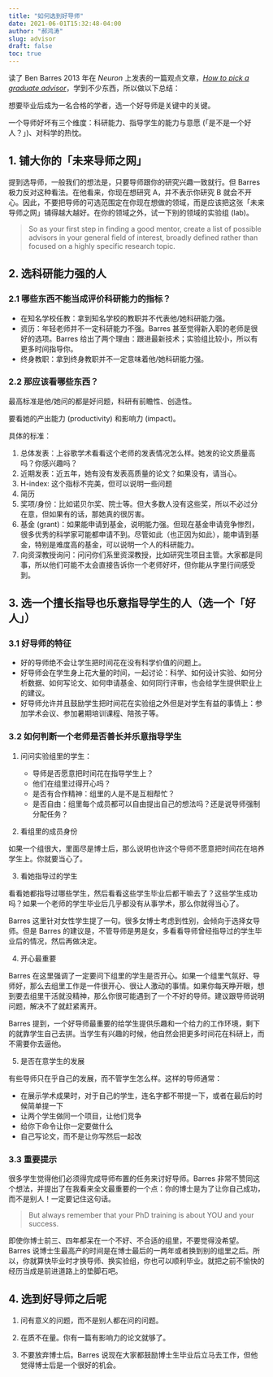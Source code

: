 ```yaml
---
title: "如何选到好导师"
date: 2021-06-01T15:32:48-04:00
author: "郝鸿涛"
slug: advisor
draft: false
toc: true
---
```

读了 Ben Barres 2013 年在 *Neuron* 上发表的一篇观点文章，*[How to pick a graduate advisor](https://www.sciencedirect.com/science/article/pii/S0896627313009070)*，学到不少东西，所以做以下总结：

想要毕业后成为一名合格的学者，选一个好导师是关键中的关键。

一个导师好坏有三个维度：科研能力、指导学生的能力与意愿 (「是不是一个好人？」)、对科学的热忱。

## 1. 铺大你的「未来导师之网」
提到选导师，一般我们的想法是，只要导师跟你的研究兴趣一致就行。但 Barres 极力反对这种看法。在他看来，你现在想研究 A，并不表示你研究 B 就会不开心。因此，不要把导师的可选范围定在你现在想做的领域，而是应该把这张「未来导师之网」铺得越大越好。在你的领域之外，试一下别的领域的实验组 (lab)。

>So as your first step in finding a good mentor, create a list of possible advisors in your general field of interest, broadly defined rather than focused on a highly specific research topic. 

## 2. 选科研能力强的人

### 2.1 哪些东西不能当成评价科研能力的指标？

  - 在知名学校任教：拿到知名学校的教职并不代表他/她科研能力强。
  - 资历：年轻老师并不一定科研能力不强。Barres 甚至觉得新入职的老师是很好的选项。Barres 给出了两个理由：跟进最新技术；实验组比较小，所以有更多时间指导你。
  - 终身教职：拿到终身教职并不一定意味着他/她科研能力强。

### 2.2 那应该看哪些东西？

最高标准是他/她问的都是好问题，科研有前瞻性、创造性。

要看她的产出能力 (productivity) 和影响力 (impact)。

具体的标准：

  1. 总体发表：上谷歌学术看看这个老师的发表情况怎么样。她发的论文质量高吗？你感兴趣吗？
  2. 近期发表：近五年，她有没有发表高质量的论文？如果没有，请当心。
  3. H-index: 这个指标不完美，但可以说明一些问题
  4. 简历
  5. 奖项/身份：比如诺贝尔奖、院士等。但大多数人没有这些奖，所以不必过分在意，但如果有的话，那她真的很厉害。
  6. 基金 (grant)：如果能申请到基金，说明能力强。但现在基金申请竞争惨烈，很多优秀的科学家可能都申请不到。尽管如此（也正因为如此），能申请到基金，特别是难度高的基金，可以说明一个人的科研能力。
  7. 向资深教授询问：问问你们系里资深教授，比如研究生项目主管。大家都是同事，所以他们可能不太会直接告诉你一个老师好坏，但你能从字里行间感受到。

## 3. 选一个擅长指导也乐意指导学生的人（选一个「好人」）

### 3.1 好导师的特征

- 好的导师绝不会让学生把时间花在没有科学价值的问题上。
- 好导师会在学生身上花大量的时间，一起讨论：科学、如何设计实验、如何分析数据、如何写论文、如何申请基金、如何同行评审，也会给学生提供职业上的建议。
- 好导师允许并且鼓励学生把时间花在实验组之外但是对学生有益的事情上：参加学术会议、参加暑期培训课程、陪孩子等。

### 3.2 如何判断一个老师是否善长并乐意指导学生

1. 问问实验组里的学生：

   - 导师是否愿意把时间花在指导学生上？
   - 他们在组里过得开心吗？
   - 是否有合作精神：组里的人是不是互相帮忙？
   - 是否自由：组里每个成员都可以自由提出自己的想法吗？还是说导师强制分配任务？

2. 看组里的成员身份

如果一个组很大，里面尽是博士后，那么说明也许这个导师不愿意把时间花在培养学生上。你就要当心了。

3. 看她指导过的学生

看看她都指导过哪些学生，然后看看这些学生毕业后都干嘛去了？这些学生成功吗？如果一个老师的学生毕业后几乎都没有从事学术，那么你就得当心了。

Barres 这里针对女性学生提了一句。很多女博士考虑到性别，会倾向于选择女导师。但是 Barres 的建议是，不管导师是男是女，多看看导师曾经指导过的学生毕业后的情况，然后再做决定。

4. 开心最重要

Barres 在这里强调了一定要问下组里的学生是否开心。如果一个组里气氛好、导师好，那么去组里工作是一件很开心、很让人激动的事情。如果你每天睁开眼，想到要去组里干活就没精神，那么你很可能遇到了一个不好的导师。建议跟导师说明问题，解决不了就赶紧离开。

Barres 提到，一个好导师最重要的给学生提供乐趣和一个给力的工作环境，剩下的就靠学生自己去拼。当学生有兴趣的时候，他自然会把更多时间花在科研上，而不需要你去逼他。

5. 是否在意学生的发展

有些导师只在乎自己的发展，而不管学生怎么样。这样的导师通常：

  - 在展示学术成果时，对于自己的学生，连名字都不带提一下，或者在最后的时候简单提一下
  - 让两个学生做同一个项目，让他们竞争
  - 给你下命令让你一定要做什么
  - 自己写论文，而不是让你写然后一起改

### 3.3 重要提示

很多学生觉得他们必须得完成导师布置的任务来讨好导师。Barres 非常不赞同这个想法，并提出了在我看来全文最重要的一个点：你的博士是为了让你自己成功，而不是别人！一定要记住这句话。

>But always remember that your PhD training is about YOU and your success.

即使你博士前三、四年都呆在一个不好、不合适的组里，不要觉得没希望。Barres 说博士生最高产的时间是在博士最后的一两年或者换到别的组里之后。所以，你就算快毕业时才换导师、换实验组，你也可以顺利毕业。就把之前不愉快的经历当成是前进道路上的垫脚石吧。

## 4. 选到好导师之后呢

1. 问有意义的问题，而不是别人都在问的问题。

2. 在质不在量。你有一篇有影响力的论文就够了。

3. 不要放弃博士后。Barres 说现在大家都鼓励博士生毕业后立马去工作，但他觉得博士后是一个很好的机会。
